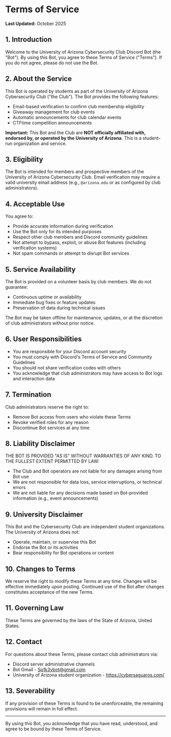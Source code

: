 # Terms of Service

**Last Updated:** October 2025

## 1. Introduction

Welcome to the University of Arizona Cybersecurity Club Discord Bot (the "Bot"). By using this Bot, you agree to these Terms of Service ("Terms"). If you do not agree, please do not use the Bot.

## 2. About the Service

This Bot is operated by students as part of the University of Arizona Cybersecurity Club ("the Club"). The Bot provides the following features:

- Email-based verification to confirm club membership eligibility
- Giveaway management for club events
- Automatic announcements for club calendar events
- CTFtime competition announcements

**Important:** This Bot and the Club are **NOT officially affiliated with, endorsed by, or operated by the University of Arizona**. This is a student-run organization and service.

## 3. Eligibility

The Bot is intended for members and prospective members of the University of Arizona Cybersecurity Club. Email verification may require a valid university email address (e.g., `@arizona.edu` or as configured by club administrators).

## 4. Acceptable Use

You agree to:
- Provide accurate information during verification
- Use the Bot only for its intended purposes
- Respect other club members and Discord community guidelines
- Not attempt to bypass, exploit, or abuse Bot features (including verification systems)
- Not spam commands or attempt to disrupt Bot services

## 5. Service Availability

The Bot is provided on a volunteer basis by club members. We do not guarantee:
- Continuous uptime or availability
- Immediate bug fixes or feature updates
- Preservation of data during technical issues

The Bot may be taken offline for maintenance, updates, or at the discretion of club administrators without prior notice.

## 6. User Responsibilities

- You are responsible for your Discord account security
- You must comply with Discord's Terms of Service and Community Guidelines
- You should not share verification codes with others
- You acknowledge that club administrators may have access to Bot logs and interaction data

## 7. Termination

Club administrators reserve the right to:
- Remove Bot access from users who violate these Terms
- Revoke verified roles for any reason
- Discontinue Bot services at any time

## 8. Liability Disclaimer

THE BOT IS PROVIDED "AS IS" WITHOUT WARRANTIES OF ANY KIND. TO THE FULLEST EXTENT PERMITTED BY LAW:

- The Club and Bot operators are not liable for any damages arising from Bot use
- We are not responsible for data loss, service interruptions, or technical errors
- We are not liable for any decisions made based on Bot-provided information (e.g., event announcements)

## 9. University Disclaimer

This Bot and the Cybersecurity Club are independent student organizations. The University of Arizona does not:
- Operate, maintain, or supervise this Bot
- Endorse the Bot or its activities
- Bear responsibility for Bot operations or content

## 10. Changes to Terms

We reserve the right to modify these Terms at any time. Changes will be effective immediately upon posting. Continued use of the Bot after changes constitutes acceptance of the new Terms.

## 11. Governing Law

These Terms are governed by the laws of the State of Arizona, United States.

## 12. Contact

For questions about these Terms, please contact club administrators via:
- Discord server administrative channels
- Bot Gmail - Sp1k3ybot@gmail.com
- University of Arizona student organization - https://cybersaguaros.com/

## 13. Severability

If any provision of these Terms is found to be unenforceable, the remaining provisions will remain in full effect.

---

By using this Bot, you acknowledge that you have read, understood, and agree to be bound by these Terms of Service.
